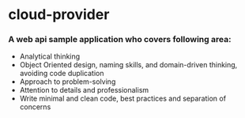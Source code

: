 # cloud-provider

### A web api sample application who covers following area:


* Analytical thinking
* Object Oriented design, naming skills, and domain-driven thinking, avoiding code duplication  
* Approach to problem-solving
* Attention to details and professionalism
* Write minimal and clean code, best practices and separation of concerns

